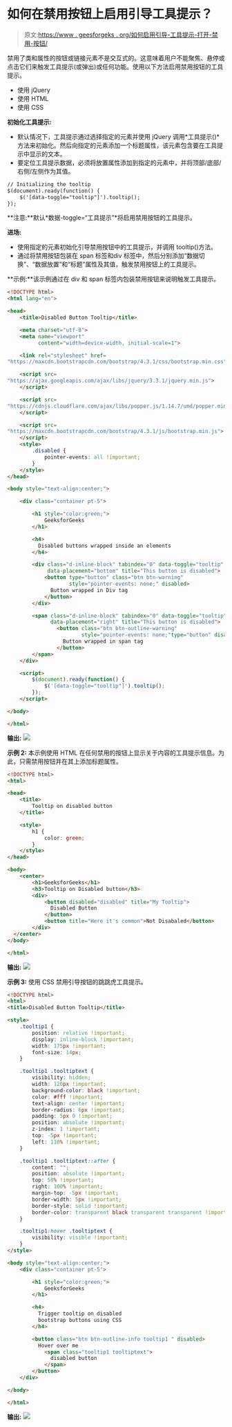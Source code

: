 # 如何在禁用按钮上启用引导工具提示？

> 原文:[https://www . geesforgeks . org/如何启用引导-工具提示-打开-禁用-按钮/](https://www.geeksforgeeks.org/how-to-enable-bootstrap-tooltip-on-disabled-button/)

禁用了类和属性的按钮或链接元素不是交互式的。这意味着用户不能聚焦、悬停或点击它们来触发工具提示(或弹出)或任何功能。使用以下方法启用禁用按钮的工具提示。

*   使用 jQuery
*   使用 HTML
*   使用 CSS

**初始化工具提示:**

*   默认情况下，工具提示通过选择指定的元素并使用 jQuery 调用*工具提示()*方法来初始化。然后向指定的元素添加一个标题属性，该元素包含要在工具提示中显示的文本。
*   要定位工具提示数据，必须将放置属性添加到指定的元素中，并将顶部/底部/右侧/左侧作为其值。

```html
// Initializing the tooltip
$(document).ready(function() { 
    $('[data-toggle="tooltip"]').tooltip();    
}); 

```

**注意:**默认*数据-toggle=“工具提示”*将启用禁用按钮的工具提示。

**进场:**

*   使用指定的元素初始化引导禁用按钮中的工具提示，并调用 tooltip()方法。
*   通过将禁用按钮包装在 span 标签和div 标签中，然后分别添加“数据切换”、“数据放置”和“标题”属性及其值，触发禁用按钮上的工具提示。

**示例:**该示例通过在 div 和 span 标签内包装禁用按钮来说明触发工具提示。

```html
<!DOCTYPE html>
<html lang="en">

<head>
    <title>Disabled Button Tooltip</title>

    <meta charset="utf-8">
    <meta name="viewport" 
          content="width=device-width, initial-scale=1">

    <link rel="stylesheet" href=
"https://maxcdn.bootstrapcdn.com/bootstrap/4.3.1/css/bootstrap.min.css">

    <script src=
"https://ajax.googleapis.com/ajax/libs/jquery/3.3.1/jquery.min.js">
    </script>

    <script src=
"https://cdnjs.cloudflare.com/ajax/libs/popper.js/1.14.7/umd/popper.min.js">
    </script>

    <script src=
"https://maxcdn.bootstrapcdn.com/bootstrap/4.3.1/js/bootstrap.min.js">
    </script>
    <style>
        .disabled {
            pointer-events: all !important;
        }
    </style>
</head>

<body style="text-align:center;">

    <div class="container pt-5">

        <h1 style="color:green;"> 
            GeeksforGeeks 
        </h1>

        <h4>
          Disabled buttons wrapped inside an elements
        </h4>

        <div class="d-inline-block" tabindex="0" data-toggle="tooltip" 
             data-placement="bottom" title="This button is disabled">
            <button type="button" class="btn btn-warning" 
                    style="pointer-events: none;" disabled>
              Button wrapped in Div tag
            </button>
        </div>

        <span class="d-inline-block" tabindex="0" data-toggle="tooltip"
              data-placement="right" title="This button is disabled">
                <button class="btn btn-outline-warning" 
                        style="pointer-events: none;"type="button" disabled>
                  Button wrapped in span tag
                </button>
        </span>
    </div>

    <script>
        $(document).ready(function() {
            $('[data-toggle="tooltip"]').tooltip();
        });
    </script>

</body>

</html>       
```

**输出:**
![](img/3142af0d8ce897bbc54aa2bcae488ab5.png)

**示例 2:** 本示例使用 HTML 在任何禁用的按钮上显示关于内容的工具提示信息。为此，只需禁用按钮并在其上添加标题属性。

```html
<!DOCTYPE html>
<html>

<head>
    <title>
        Tooltip on disabled button
    </title>

    <style>
        h1 {
            color: green;
        }
    </style>
</head>

<body>
    <center>
        <h1>GeeksforGeeks</h1>
        <h3>Tooltip on Disabled button</h3>
        <div>
            <button disabled="disabled" title="My Tooltip">
              Disabled Button
            </button>
            <button title="Here it's common">Not Disabaled</button>
        </div>
  </center>
</body>

</html>  
```

**输出:**
![](img/f4836584dd85153411c6aad1dff76166.png)

**示例 3:** 使用 CSS 禁用引导按钮的跳跳虎工具提示。

```html
<!DOCTYPE html>
<html>
<title>Disabled Button Tooltip</title>

<style>
    .tooltip1 {
        position: relative !important;
        display: inline-block !important;
        width: 175px !important;
        font-size: 14px;
    }

    .tooltip1 .tooltiptext {
        visibility: hidden;
        width: 120px !important;
        background-color: black !important;
        color: #fff !important;
        text-align: center !important;
        border-radius: 6px !important;
        padding: 5px 0 !important;
        position: absolute !important;
        z-index: 1 !important;
        top: -5px !important;
        left: 110% !important;
    }

    .tooltip1 .tooltiptext::after {
        content: "";
        position: absolute !important;
        top: 50% !important;
        right: 100% !important;
        margin-top: -5px !important;
        border-width: 5px !important;
        border-style: solid !important;
        border-color: transparent black transparent transparent !important;
    }

    .tooltip1:hover .tooltiptext {
        visibility: visible !important;
    }
</style>

<body style="text-align:center;">
    <div class="container pt-5">

        <h1 style="color:green;"> 
            GeeksforGeeks 
        </h1>

        <h4>
          Trigger tooltip on disabled 
          bootstrap buttons using CSS
        </h4>

        <button class="btn btn-outline-info tooltip1 " disabled>
          Hover over me
            <span class="tooltip1 tooltiptext">
              disabled button
            </span>
        </button>
    </div>

</body>

</html>
```

**输出:**
![](img/d72b0d82b1e1e4c44dc6ab65c110a615.png)